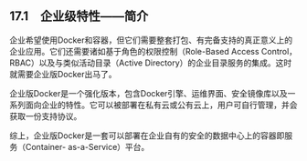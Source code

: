 ## 17.1　企业级特性——简介

企业希望使用Docker和容器，但它们需要整套打包、有完备支持的真正意义上的企业应用。它们还需要诸如基于角色的权限控制（Role-Based Access Control，RBAC）以及与类似活动目录（Active Directory）的企业目录服务的集成。这时就需要企业版Docker出马了。

企业版Docker是一个强化版本，包含Docker引擎、运维界面、安全镜像库以及一系列面向企业的特性。它可以被部署在私有云或公有云上，用户可自行管理，并会获取一份支持协议。

综上，企业版Docker是一套可以部署在企业自有的安全的数据中心上的容器即服务（Container- as-a-Service）平台。

